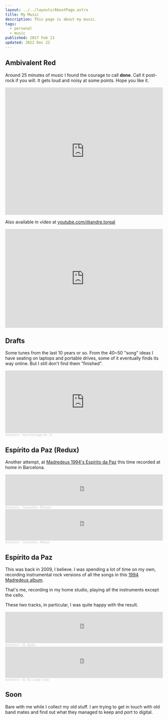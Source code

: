 ```yaml
---
layout: ../../layouts/AboutPage.astro
title: My Music
description: This page is about my music.
tags:
  - personal
  - music
published: 2017 Feb 13
updated: 2022 Dec 22
---
```


## Ambivalent Red

Around 25 minutes of music I found the courage to call **done**. Call it post-rock if you will. It gets loud and noisy at some points. Hope you like it.

<iframe style="border: 0; width: 100%; height: 406px;" src="https://bandcamp.com/EmbeddedPlayer/album=2069440621/size=large/bgcol=ffffff/linkcol=0687f5/artwork=small/transparent=true/" seamless><a href="https://low-grade-arcade.bandcamp.com/album/ambivalent-red">Ambivalent Red by Low-Grade Arcade</a></iframe>

Also available in video at [youtube.com/@andre.torgal](https://www.youtube.com/watch?v=KDDDR4gwJ1g&list=PLVexvci9XaJ9rdQZTBLvdaRADoE9BF0v1&ab_channel=AndreTorgal)

<iframe width="100%" height="315" src="https://www.youtube.com/embed/2MPYELWJYeY" title="YouTube video player" frameborder="0" allow="accelerometer; autoplay; clipboard-write; encrypted-media; gyroscope; picture-in-picture" allowfullscreen></iframe>

## Drafts

Some tunes from the last 10 years or so. From the 40~50 "song" ideas I have seating on laptops and portable drives, some of it eventually finds its way online. But I still don't find them "finished".

<iframe width="100%" height="200" scrolling="no" frameborder="no" allow="autoplay" src="https://w.soundcloud.com/player/?url=https%3A//api.soundcloud.com/tracks/975099637&color=%23080404&auto_play=false&hide_related=false&show_comments=true&show_user=true&show_reposts=false&show_teaser=true&visual=true"></iframe><div style="font-size: 10px; color: #cccccc;line-break: anywhere;word-break: normal;overflow: hidden;white-space: nowrap;text-overflow: ellipsis; font-family: Interstate,Lucida Grande,Lucida Sans Unicode,Lucida Sans,Garuda,Verdana,Tahoma,sans-serif;font-weight: 100;"><a href="https://soundcloud.com/andrezero" title="andrezero" target="_blank" style="color: #cccccc; text-decoration: none;">andrezero</a> · <a href="https://soundcloud.com/andrezero/heist-montage-no-21" title="Heist Montage No. 21" target="_blank" style="color: #cccccc; text-decoration: none;">Heist Montage No. 21</a></div>

## Espírito da Paz (Redux)

Another attempt, at [Madredeus 1994's Espírito da Paz](https://play.spotify.com/album/7ksuir9e0otEfmJGylzqSF?play=true&utm_source=open.spotify.com&utm_medium=open) this time recorded at home in Barcelona.

<iframe width="100%" height="100" scrolling="no" frameborder="no" allow="autoplay" src="https://w.soundcloud.com/player/?url=https%3A//api.soundcloud.com/tracks/1274618398&color=%23040404&auto_play=false&hide_related=false&show_comments=true&show_user=true&show_reposts=false&show_teaser=true&visual=true"></iframe><div style="font-size: 10px; color: #cccccc;line-break: anywhere;word-break: normal;overflow: hidden;white-space: nowrap;text-overflow: ellipsis; font-family: Interstate,Lucida Grande,Lucida Sans Unicode,Lucida Sans,Garuda,Verdana,Tahoma,sans-serif;font-weight: 100;"><a href="https://soundcloud.com/andrezero" title="andrezero" target="_blank" style="color: #cccccc; text-decoration: none;">andrezero</a> · <a href="https://soundcloud.com/andrezero/concertino-minuete" title="Concertino - Minuete" target="_blank" style="color: #cccccc; text-decoration: none;">Concertino - Minuete</a></div>

<iframe width="100%" height="100" scrolling="no" frameborder="no" allow="autoplay" src="https://w.soundcloud.com/player/?url=https%3A//api.soundcloud.com/tracks/1274618395&color=%23040404&auto_play=false&hide_related=false&show_comments=true&show_user=true&show_reposts=false&show_teaser=true&visual=true"></iframe><div style="font-size: 10px; color: #cccccc;line-break: anywhere;word-break: normal;overflow: hidden;white-space: nowrap;text-overflow: ellipsis; font-family: Interstate,Lucida Grande,Lucida Sans Unicode,Lucida Sans,Garuda,Verdana,Tahoma,sans-serif;font-weight: 100;"><a href="https://soundcloud.com/andrezero" title="andrezero" target="_blank" style="color: #cccccc; text-decoration: none;">andrezero</a> · <a href="https://soundcloud.com/andrezero/concertino-allegro" title="Concertino - Allegro" target="_blank" style="color: #cccccc; text-decoration: none;">Concertino - Allegro</a></div>

## Espírito da Paz

This was back in 2009, I believe. I was spending a lot of time on my own, recording instrumental rock versions of all the songs in this [1994 Madredeus album](https://play.spotify.com/album/7ksuir9e0otEfmJGylzqSF?play=true&utm_source=open.spotify.com&utm_medium=open).

That's me, recording in my home studio, playing all the instruments except the cello.

These two tracks, in particular, I was quite happy with the result.

<iframe width="100%" height="100" scrolling="no" frameborder="no" allow="autoplay" src="https://w.soundcloud.com/player/?url=https%3A//api.soundcloud.com/tracks/68409107&color=%23ff5500&auto_play=false&hide_related=false&show_comments=true&show_user=true&show_reposts=false&show_teaser=true&visual=true"></iframe><div style="font-size: 10px; color: #cccccc;line-break: anywhere;word-break: normal;overflow: hidden;white-space: nowrap;text-overflow: ellipsis; font-family: Interstate,Lucida Grande,Lucida Sans Unicode,Lucida Sans,Garuda,Verdana,Tahoma,sans-serif;font-weight: 100;"><a href="https://soundcloud.com/andrezero" title="andrezero" target="_blank" style="color: #cccccc; text-decoration: none;">andrezero</a> · <a href="https://soundcloud.com/andrezero/01-ajuda-2012" title="01. Ajuda" target="_blank" style="color: #cccccc; text-decoration: none;">01. Ajuda</a></div>

<iframe width="100%" height="100" scrolling="no" frameborder="no" allow="autoplay" src="https://w.soundcloud.com/player/?url=https%3A//api.soundcloud.com/tracks/68409108&color=%23804c44&auto_play=false&hide_related=false&show_comments=true&show_user=true&show_reposts=false&show_teaser=true&visual=true"></iframe><div style="font-size: 10px; color: #cccccc;line-break: anywhere;word-break: normal;overflow: hidden;white-space: nowrap;text-overflow: ellipsis; font-family: Interstate,Lucida Grande,Lucida Sans Unicode,Lucida Sans,Garuda,Verdana,Tahoma,sans-serif;font-weight: 100;"><a href="https://soundcloud.com/andrezero" title="andrezero" target="_blank" style="color: #cccccc; text-decoration: none;">andrezero</a> · <a href="https://soundcloud.com/andrezero/02-ao-longe-o-mar-2012" title="02. Ao Longe o Mar" target="_blank" style="color: #cccccc; text-decoration: none;">02. Ao Longe o Mar</a></div>

## Soon

Bare with me while I collect my old stuff. I am trying to get in touch with old band mates and find out what they managed to keep and port to digital.
